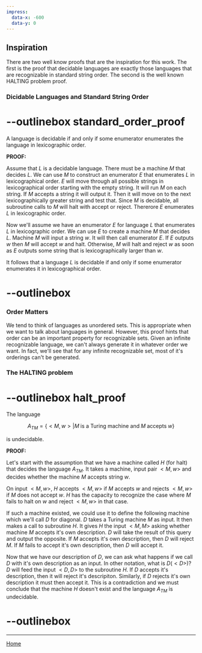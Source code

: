 ```yaml
---
impress:
  data-x: -600
  data-y: 0
---
```


## Inspiration

There are two well know proofs that are the inspiration for this work.    The first is the proof that decidable languages are exactly those languages that are recognizable in standard string order. The second is the well known HALTING problem proof.



### Dicidable Languages and Standard String Order

# --outlinebox standard_order_proof

A language is decidable if and only if some enumerator enumerates the language in lexicographic order.

**PROOF:**

Assume that $L$ is a decidable language.  There must be a machine $M$ that decides $L$.  We can use $M$ to construct an enumerator $E$ that enumerates $L$ in lexicographical order.  $E$ will move through all possible strings in lexicographical order starting with the empty string.  It will run $M$ on each string.  If $M$ accepts a string it will output it.  Then it will move on to the next lexicographically greater string and test that.  Since $M$ is decidable, all subroutine calls to $M$ will halt with accept or reject.  Thererore $E$ enumerates $L$ in lexicographic order.

Now we'll assume we have an enumerator $E$ for language $L$ that enumerates $L$ in lexicographic order.  We can use $E$ to create a machine $M$ that decides $L$.  Machine $M$ will input a string $w$.  It will then call enumerator $E$.  If $E$ outputs $w$ then $M$ will accept $w$ and halt.  Otherwise, $M$ will halt and reject $w$ as soon as $E$ outputs some string that is lexicographically larger than $w$.

It follows that a language $L$ is decidable if and only if some enumerator enumerates it in lexicographical order.

# --outlinebox

### Order Matters

We tend to think of languages as unordered sets. This is appropriate when we want to talk about languages in general.  However, this proof hints that order can be an important property for recognizable sets. Given an infinite recognizable language, we can't always generate it in whatever order we want.  In fact, we'll see that for any infinite recognizable set, most of it's orderings can't be generated.  



### The HALTING problem

# --outlinebox halt_proof

The language

$$ A_{TM} = \{ <M,w> | M \; \textrm{is a Turing machine and} \; M \; \textrm{accepts}  \; w \}$$

is undecidable.

**PROOF:**

Let's start with the assumption that we have a machine called $H$ (for halt) that decides the language $A_{TM}$.  It takes a machine, input pair $<M,w>$ and decides whether the machine $M$ accepts string $w$.

On input $<M,w>$, $H$ accepts $<M,w>$ if $M$ accepts $w$ and rejects $<M,w>$ if $M$ does not accept $w$. $H$ has the capacity to recognize the case where $M$ fails to halt on $w$ and reject $<M,w>$ in that case.    

If such a machine existed, we could use it to define the following machine which we'll call $D$ for diagonal.  $D$ takes a Turing machine $M$ as input.  It then makes a call to subroutine $H$.  It gives $H$ the input $<M, M>$ asking whether machine $M$ accepts it's own description.  $D$ will take the result of this query and output the opposite.  If $M$ accepts it's own description, then $D$ will reject $M$.  If $M$ fails to accept it's own description, then $D$ will accept it.

Now that we have our description of $D$, we can ask what happens if we call $D$ with it's own description as an input.  In other notation, what is $D(< D >)$?  $D$ will feed the input $< D, D >$ to the subroutine $H$.  If $D$ accepts it's description, then it will reject it's descripiton.  Similarly, if $D$ rejects it's own description it must then accept it.  This is a contradiction and we must conclude that the machine $H$ doesn't exist and the language $A_{TM}$ is undecidable.


# --outlinebox


---

[Home](:@Home)
